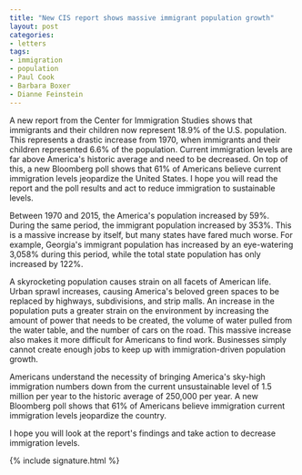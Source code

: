 ```yaml
---
title: "New CIS report shows massive immigrant population growth"
layout: post
categories:
- letters
tags:
- immigration
- population
- Paul Cook
- Barbara Boxer
- Dianne Feinstein
---
```


A new report from the Center for Immigration Studies shows that immigrants and their children now represent 18.9% of the U.S. population. This represents a drastic increase from 1970, when immigrants and their children represented 6.6% of the population. Current immigration levels are far above America's historic average and need to be decreased. On top of this, a new Bloomberg poll shows that 61% of Americans believe current immigration levels jeopardize the United States. I hope you will read the report and the poll results and act to reduce immigration to sustainable levels.

Between 1970 and 2015, the America's population increased by 59%. During the same period, the immigrant population increased by 353%. This is a massive increase by itself, but many states have fared much worse. For example, Georgia's immigrant population has increased by an eye-watering 3,058% during this period, while the total state population has only increased by 122%.

A skyrocketing population causes strain on all facets of American life. Urban sprawl increases, causing America's beloved green spaces to be replaced by highways, subdivisions, and strip malls. An increase in the population puts a greater strain on the environment by increasing the amount of power that needs to be created, the volume of water pulled from the water table, and the number of cars on the road. This massive increase also makes it more difficult for Americans to find work. Businesses simply cannot create enough jobs to keep up with immigration-driven population growth.

Americans understand the necessity of bringing America's sky-high immigration numbers down from the current unsustainable level of 1.5 million per year to the historic average of 250,000 per year. A new Bloomberg poll shows that 61% of Americans believe immigration current immigration levels jeopardize the country.

I hope you will look at the report's findings and take action to decrease immigration levels.

{% include signature.html %}
